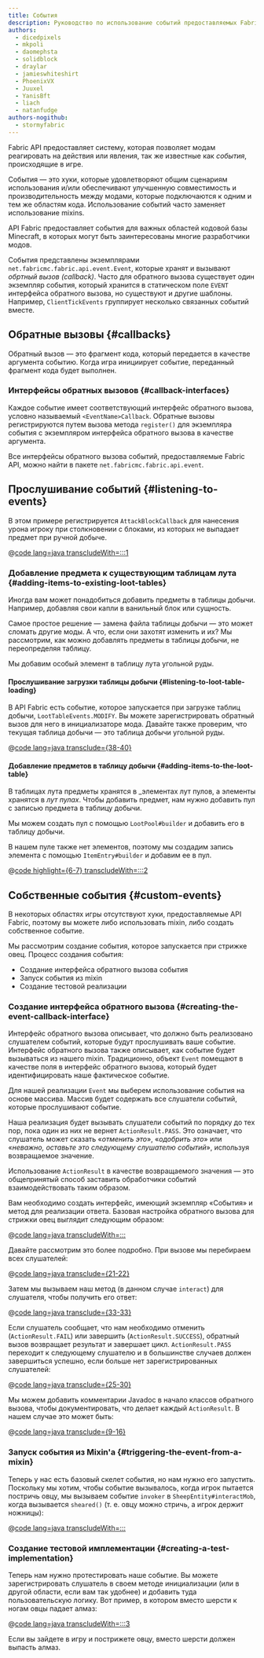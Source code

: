 ```yaml
---
title: События
description: Руководство по использование событий предоставляемых Fabric API.
authors:
  - dicedpixels
  - mkpoli
  - daomephsta
  - solidblock
  - draylar
  - jamieswhiteshirt
  - PhoenixVX
  - Juuxel
  - YanisBft
  - liach
  - natanfudge
authors-nogithub:
  - stormyfabric
---
```


Fabric API предоставляет систему, которая позволяет модам реагировать на действия или явления, так же известные как _события_, происходящие в игре.

События — это хуки, которые удовлетворяют общим сценариям использования и/или обеспечивают улучшенную совместимость и производительность между модами, которые подключаются к одним и тем же областям кода. Использование событий часто заменяет использование mixins.

API Fabric предоставляет события для важных областей кодовой базы Minecraft, в которых могут быть заинтересованы многие разработчики модов.

События представлены экземплярами `net.fabricmc.fabric.api.event.Event`, которые хранят и вызывают _обртный вызов (callback)_. Часто для обратного вызова существует один экземпляр события, который хранится в статическом поле `EVENT` интерфейса обратного вызова, но существуют и другие шаблоны. Например, `ClientTickEvents` группирует несколько связанных событий вместе.

## Обратные вызовы {#callbacks}

Обратный вызов — это фрагмент кода, который передается в качестве аргумента событию. Когда игра инициирует событие, переданный фрагмент кода будет выполнен.

### Интерфейсы обратных вызовов {#callback-interfaces}

Каждое событие имеет соответствующий интерфейс обратного вызова, условно называемый `<EventName>Callback`. Обратные вызовы регистрируются путем вызова метода `register()` для экземпляра события с экземпляром интерфейса обратного вызова в качестве аргумента.

Все интерфейсы обратного вызова событий, предоставляемые Fabric API, можно найти в пакете `net.fabricmc.fabric.api.event`.

## Прослушивание событий {#listening-to-events}

В этом примере регистрируется `AttackBlockCallback` для нанесения урона игроку при столкновении с блоками, из которых не выпадает предмет при ручной добыче.

@[code lang=java transcludeWith=:::1](@/reference/1.21/src/main/java/com/example/docs/event/FabricDocsReferenceEvents.java)

### Добавление предмета к существующим таблицам лута {#adding-items-to-existing-loot-tables}

Иногда вам может понадобиться добавить предметы в таблицы добычи. Например, добавляя свои капли в ванильный блок или сущность.

Самое простое решение — замена файла таблицы добычи — это может сломать другие моды. А что, если они захотят изменить и их? Мы рассмотрим, как можно добавлять предметы в таблицы добычи, не переопределяя таблицу.

Мы добавим особый элемент в таблицу лута угольной руды.

#### Прослушивание загрузки таблицы добычи {#listening-to-loot-table-loading}

В API Fabric есть событие, которое запускается при загрузке таблиц добычи, `LootTableEvents.MODIFY`. Вы можете зарегистрировать обратный вызов для него в инициализаторе мода. Давайте также проверим, что текущая таблица добычи — это таблица добычи угольной руды.

@[code lang=java transclude={38-40}](@/reference/1.21/src/main/java/com/example/docs/event/FabricDocsReferenceEvents.java)

#### Добавление предметов в таблицу добычи {#adding-items-to-the-loot-table}

В таблицах лута предметы хранятся в _элементах лут пулов, а элементы хранятся в _лут пулах_. Чтобы добавить предмет, нам нужно добавить пул с записью предмета в таблицу добычи.

Мы можем создать пул с помощью `LootPool#builder` и добавить его в таблицу добычи.

В нашем пуле также нет элементов, поэтому мы создадим запись элемента с помощью `ItemEntry#builder` и добавим ее в пул.

@[code highlight={6-7} transcludeWith=:::2](@/reference/1.21/src/main/java/com/example/docs/event/FabricDocsReferenceEvents.java)

## Собственные события {#custom-events}

В некоторых областях игры отсутствуют хуки, предоставляемые API Fabric, поэтому вы можете либо использовать mixin, либо создать собственное событие.

Мы рассмотрим создание события, которое запускается при стрижке овец. Процесс создания события:

- Создание интерфейса обратного вызова события
- Запуск события из mixin
- Создание тестовой реализации

### Создание интерфейса обратного вызова {#creating-the-event-callback-interface}

Интерфейс обратного вызова описывает, что должно быть реализовано слушателем событий, которые будут прослушивать ваше событие. Интерфейс обратного вызова также описывает, как событие будет вызываться из нашего mixin. Традиционно, объект `Event` помещают в качестве поля в интерфейс обратного вызова, который будет идентифицировать наше фактическое событие.

Для нашей реализации `Event` мы выберем использование события на основе массива. Массив будет содержать все слушатели событий, которые прослушивают событие.

Наша реализация будет вызывать слушатели событий по порядку до тех пор, пока один из них не вернет `ActionResult.PASS`. Это означает, что слушатель может сказать «_отменить это_», «_одобрить это_» или «_неважно, оставьте это следующему слушателю событий_», используя возвращаемое значение.

Использование `ActionResult` в качестве возвращаемого значения — это общепринятый способ заставить обработчики событий взаимодействовать таким образом.

Вам необходимо создать интерфейс, имеющий экземпляр «События» и метод для реализации ответа. Базовая настройка обратного вызова для стрижки овец выглядит следующим образом:

@[code lang=java transcludeWith=:::](@/reference/1.21/src/main/java/com/example/docs/event/SheepShearCallback.java)

Давайте рассмотрим это более подробно. При вызове мы перебираем всех слушателей:

@[code lang=java transclude={21-22}](@/reference/1.21/src/main/java/com/example/docs/event/SheepShearCallback.java)

Затем мы вызываем наш метод (в данном случае `interact`) для слушателя, чтобы получить его ответ:

@[code lang=java transclude={33-33}](@/reference/1.21/src/main/java/com/example/docs/event/SheepShearCallback.java)

Если слушатель сообщает, что нам необходимо отменить (`ActionResult.FAIL`) или завершить (`ActionResult.SUCCESS`), обратный вызов возвращает результат и завершает цикл. `ActionResult.PASS` переходит к следующему слушателю и в большинстве случаев должен завершиться успешно, если больше нет зарегистрированных слушателей:

@[code lang=java transclude={25-30}](@/reference/1.21/src/main/java/com/example/docs/event/SheepShearCallback.java)

Мы можем добавить комментарии Javadoc в начало классов обратного вызова, чтобы документировать, что делает каждый `ActionResult`. В нашем случае это может быть:

@[code lang=java transclude={9-16}](@/reference/1.21/src/main/java/com/example/docs/event/SheepShearCallback.java)

### Запуск события из Mixin'а {#triggering-the-event-from-a-mixin}

Теперь у нас есть базовый скелет события, но нам нужно его запустить. Поскольку мы хотим, чтобы событие вызывалось, когда игрок пытается постричь овцу, мы вызываем событие `invoker` в `SheepEntity#interactMob`, когда вызывается `sheared()` (т. е. овцу можно стричь, а игрок держит ножницы):

@[code lang=java transcludeWith=:::](@/reference/1.21/src/main/java/com/example/docs/mixin/event/SheepEntityMixin.java)

### Создание тестовой имплементации {#creating-a-test-implementation}

Теперь нам нужно протестировать наше событие. Вы можете зарегистрировать слушатель в своем методе инициализации (или в другой области, если вам так удобнее) и добавить туда пользовательскую логику. Вот пример, в котором вместо шерсти к ногам овцы падает алмаз:

@[code lang=java transcludeWith=:::3](@/reference/1.21/src/main/java/com/example/docs/event/FabricDocsReferenceEvents.java)

Если вы зайдете в игру и пострижете овцу, вместо шерсти должен выпасть алмаз.
